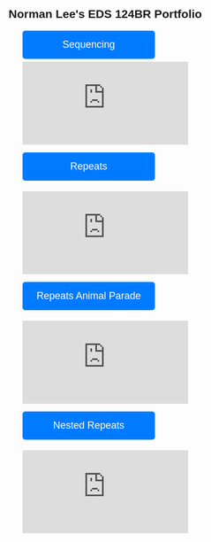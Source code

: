 <html lang="en">
<head>
<meta charset="UTF-8">
<meta name="viewport" content="width=device-width, initial-scale=1.0">
<title>Norman Lee's EDS 124BR Portfolio</title>
<style>
  body {
    font-family: Arial, sans-serif;
    margin: 20px;
    display: flex;
    flex-direction: column;
    align-items: center; /* Center align the content */
  }
  .accordion {
    background-color: #007bff; /* Blue background */
    color: white; /* White text color */
    cursor: pointer;
    padding: 15px;
    width: 80%; /* Adjust width as per requirement */
    border: none;
    text-align: center; /* Center text inside the button */
    outline: none;
    font-size: 18px;
    margin-bottom: 5px; /* Space between buttons */
    border-radius: 5px; /* Rounded corners */
    transition: background-color 0.4s, transform 0.2s; /* Smooth background color change and slight push effect on click */
  }

  .accordion:hover, .accordion:focus {
    background-color: #0056b3; /* Darker blue on hover/focus */
  }

  .accordion:active {
    transform: translateY(2px); /* Push effect on click */
  }

  .panel {
    width: 80%; /* Match the width of the accordion buttons */
    padding: 0;
    background-color: white;
    display: none;
    overflow: hidden;
    align-items: center; /* Center align the content */
    border-radius: 5px; /* Rounded corners for the panel */
  }

  .video-responsive {
    position: relative;
    width: 100%; /* Full width of the panel */
    padding-bottom: 56.25%; /* 16:9 aspect ratio */
  }

  .video-responsive iframe {
    position: absolute;
    top: 0;
    left: 0;
    width: 100%;
    height: 100%;
  }
</style>
</head>
<body>

<h2>Norman Lee's EDS 124BR Portfolio</h2>

<div class="content">
  <button class="accordion">Sequencing</button>
  <div class="panel">
    <div class="video-responsive">
      <iframe src="https://www.youtube.com/embed/LPD4u7oAgmI" frameborder="0" allow="accelerometer; autoplay; clipboard-write; encrypted-media; gyroscope; picture-in-picture" allowfullscreen></iframe>
    </div>
  </div>

  <button class="accordion">Repeats</button>
  <div class="panel">
    <div class="video-responsive">
      <iframe src="https://www.youtube.com/embed/6tFNldQoyGg" frameborder="0" allow="accelerometer; autoplay; clipboard-write; encrypted-media; gyroscope; picture-in-picture" allowfullscreen></iframe>
    </div>
  </div>

  <button class="accordion">Repeats Animal Parade</button>
  <div class="panel">
    <div class="video-responsive">
      <iframe src="https://www.youtube.com/embed/kHbEpmGqGAc" frameborder="0" allow="accelerometer; autoplay; clipboard-write; encrypted-media; gyroscope; picture-in-picture" allowfullscreen></iframe>
    </div>
  </div>

  <button class="accordion">Nested Repeats</button>
  <div class="panel">
    <div class="video-responsive">
      <iframe src="https://www.youtube.com/embed/nMpQpcanfcY" frameborder="0" allow="accelerometer; autoplay; clipboard-write; encrypted-media; gyroscope; picture-in-picture" allowfullscreen></iframe>
    </div>
  </div>
</div>

<script>
  var acc = document.getElementsByClassName("accordion");
  var i;

  for (i = 0; i < acc.length; i++) {
    acc[i].addEventListener("click", function() {
      this.classList.toggle("active");
      var panel = this.nextElementSibling;
      if (panel.style.display === "block") {
        panel.style.display = "none";
      } else {
        panel.style.display = "block";
      }
    });
  }
</script>

</body>
</html>
